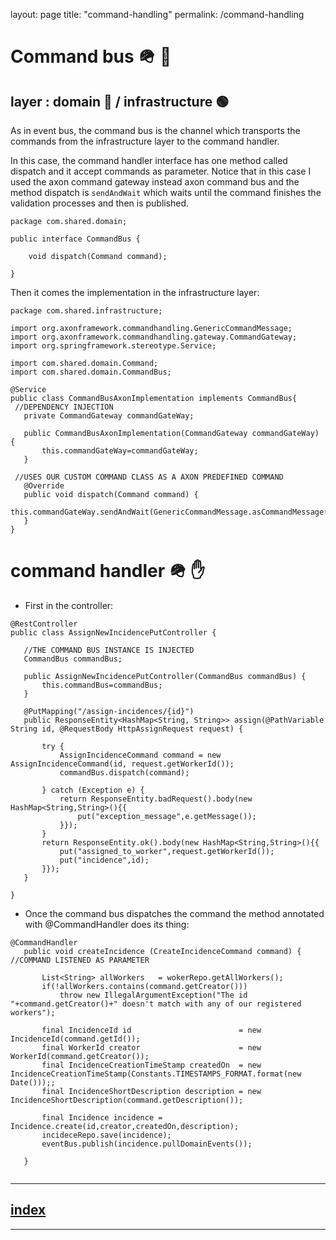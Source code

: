 layout: page
title: "command-handling"
permalink: /command-handling

# Command bus 🪖 🚌
## layer : domain 🔴 / infrastructure 🟢

As in event bus, the command bus is the channel which transports the commands from the infrastructure layer to the command handler.

In this case, the command handler interface has one method called dispatch and it accept commands as parameter. Notice that in this case I used the axon command gateway instead axon command bus and the method dispatch is `sendAndWait` which waits until the command finishes the validation processes and then is published.

```
package com.shared.domain;

public interface CommandBus {

	void dispatch(Command command);
	
}
```
Then it comes the implementation in the infrastructure layer: 
 
 ```
 package com.shared.infrastructure;

import org.axonframework.commandhandling.GenericCommandMessage;
import org.axonframework.commandhandling.gateway.CommandGateway;
import org.springframework.stereotype.Service;

import com.shared.domain.Command;
import com.shared.domain.CommandBus;

@Service
public class CommandBusAxonImplementation implements CommandBus{
  //DEPENDENCY INJECTION
	private CommandGateway commandGateWay;
	
	public CommandBusAxonImplementation(CommandGateway commandGateWay) {
		this.commandGateWay=commandGateWay;
	}
	
  //USES OUR CUSTOM COMMAND CLASS AS A AXON PREDEFINED COMMAND
	@Override
	public void dispatch(Command command) { 
		this.commandGateWay.sendAndWait(GenericCommandMessage.asCommandMessage(command));
	}
}
 
 ```
 # command handler 🪖 ✋
 
 - First in the controller: 
 ```
 @RestController
public class AssignNewIncidencePutController {

	//THE COMMAND BUS INSTANCE IS INJECTED
	CommandBus commandBus;
	
	public AssignNewIncidencePutController(CommandBus commandBus) {
		this.commandBus=commandBus;
	}
	
	@PutMapping("/assign-incidences/{id}")
	public ResponseEntity<HashMap<String, String>> assign(@PathVariable String id, @RequestBody HttpAssignRequest request) {
		
		try {
			AssignIncidenceCommand command = new AssignIncidenceCommand(id, request.getWorkerId());
			commandBus.dispatch(command);
		
		} catch (Exception e) {
			return ResponseEntity.badRequest().body(new HashMap<String,String>(){{
				put("exception_message",e.getMessage());
			}});
		}
		return ResponseEntity.ok().body(new HashMap<String,String>(){{	
			put("assigned_to_worker",request.getWorkerId());
			put("incidence",id);
		}});
	}
	
}
 ```
 - Once the command bus dispatches the command the method annotated with @CommandHandler does its thing:
 
 ```
 @CommandHandler
	public void createIncidence (CreateIncidenceCommand command) { //COMMAND LISTENED AS PARAMETER
		
		List<String> allWorkers   = wokerRepo.getAllWorkers();
		if(!allWorkers.contains(command.getCreator()))
			throw new IllegalArgumentException("The id "+command.getCreator()+" doesn't match with any of our registered workers");
		
		final IncidenceId id                        = new IncidenceId(command.getId());
		final WorkerId creator                      = new WorkerId(command.getCreator());
		final IncidenceCreationTimeStamp createdOn  = new IncidenceCreationTimeStamp(Constants.TIMESTAMPS_FORMAT.format(new Date()));;
		final IncidenceShortDescription description = new IncidenceShortDescription(command.getDescription());
		
		final Incidence incidence = Incidence.create(id,creator,createdOn,description);
		incideceRepo.save(incidence);
		eventBus.publish(incidence.pullDomainEvents());
		
	}
	
 ```



---
## [index](https://jmiquis.github.io/TFG-DDD-Theoretical/) 
---
